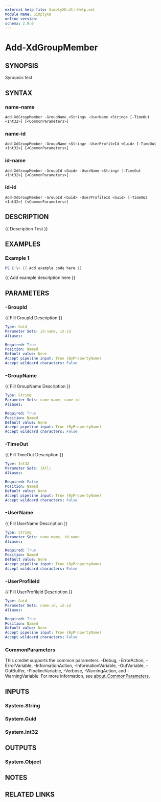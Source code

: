 ```yaml
---
external help file: SimplyXD.dll-Help.xml
Module Name: SimplyXD
online version:
schema: 2.0.0
---
```


# Add-XdGroupMember

## SYNOPSIS
Synopsis test

## SYNTAX

### name-name
```
Add-XdGroupMember -GroupName <String> -UserName <String> [-TimeOut <Int32>] [<CommonParameters>]
```

### name-id
```
Add-XdGroupMember -GroupName <String> -UserProfileId <Guid> [-TimeOut <Int32>] [<CommonParameters>]
```

### id-name
```
Add-XdGroupMember -GroupId <Guid> -UserName <String> [-TimeOut <Int32>] [<CommonParameters>]
```

### id-id
```
Add-XdGroupMember -GroupId <Guid> -UserProfileId <Guid> [-TimeOut <Int32>] [<CommonParameters>]
```

## DESCRIPTION
{{ Description Test }}

## EXAMPLES

### Example 1
```powershell
PS C:\> {{ Add example code here }}
```

{{ Add example description here }}

## PARAMETERS

### -GroupId
{{ Fill GroupId Description }}

```yaml
Type: Guid
Parameter Sets: id-name, id-id
Aliases:

Required: True
Position: Named
Default value: None
Accept pipeline input: True (ByPropertyName)
Accept wildcard characters: False
```

### -GroupName
{{ Fill GroupName Description }}

```yaml
Type: String
Parameter Sets: name-name, name-id
Aliases:

Required: True
Position: Named
Default value: None
Accept pipeline input: True (ByPropertyName)
Accept wildcard characters: False
```

### -TimeOut
{{ Fill TimeOut Description }}

```yaml
Type: Int32
Parameter Sets: (All)
Aliases:

Required: False
Position: Named
Default value: None
Accept pipeline input: True (ByPropertyName)
Accept wildcard characters: False
```

### -UserName
{{ Fill UserName Description }}

```yaml
Type: String
Parameter Sets: name-name, id-name
Aliases:

Required: True
Position: Named
Default value: None
Accept pipeline input: True (ByPropertyName)
Accept wildcard characters: False
```

### -UserProfileId
{{ Fill UserProfileId Description }}

```yaml
Type: Guid
Parameter Sets: name-id, id-id
Aliases:

Required: True
Position: Named
Default value: None
Accept pipeline input: True (ByPropertyName)
Accept wildcard characters: False
```

### CommonParameters
This cmdlet supports the common parameters: -Debug, -ErrorAction, -ErrorVariable, -InformationAction, -InformationVariable, -OutVariable, -OutBuffer, -PipelineVariable, -Verbose, -WarningAction, and -WarningVariable. For more information, see [about_CommonParameters](http://go.microsoft.com/fwlink/?LinkID=113216).

## INPUTS

### System.String

### System.Guid

### System.Int32

## OUTPUTS

### System.Object
## NOTES

## RELATED LINKS
